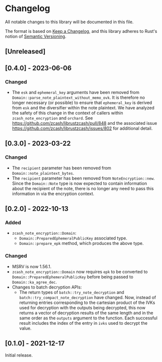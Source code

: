 # Changelog
All notable changes to this library will be documented in this file.

The format is based on [Keep a Changelog](https://keepachangelog.com/en/1.0.0/),
and this library adheres to Rust's notion of
[Semantic Versioning](https://semver.org/spec/v2.0.0.html).

## [Unreleased]

## [0.4.0] - 2023-06-06
### Changed
- The `esk` and `ephemeral_key` arguments have been removed from 
  `Domain::parse_note_plaintext_without_memo_ovk`. It is therefore no longer
  necessary (or possible) to ensure that `ephemeral_key` is derived from `esk`
  and the diversifier within the note plaintext. We have analyzed the safety of
  this change in the context of callers within `zcash_note_encryption` and
  `orchard`. See https://github.com/zcash/librustzcash/pull/848 and the
  associated issue https://github.com/zcash/librustzcash/issues/802 for
  additional detail.

## [0.3.0] - 2023-03-22
### Changed
- The `recipient` parameter has been removed from `Domain::note_plaintext_bytes`.
- The `recipient` parameter has been removed from `NoteEncryption::new`. Since 
  the `Domain::Note` type is now expected to contain information about the
  recipient of the note, there is no longer any need to pass this information
  in via the encryption context.

## [0.2.0] - 2022-10-13
### Added
- `zcash_note_encryption::Domain`:
  - `Domain::PreparedEphemeralPublicKey` associated type.
  - `Domain::prepare_epk` method, which produces the above type.

### Changed
- MSRV is now 1.56.1.
- `zcash_note_encryption::Domain` now requires `epk` to be converted to
  `Domain::PreparedEphemeralPublicKey` before being passed to
  `Domain::ka_agree_dec`.
- Changes to batch decryption APIs:
  - The return types of `batch::try_note_decryption` and
    `batch::try_compact_note_decryption` have changed. Now, instead of
    returning entries corresponding to the cartesian product of the IVKs used for
    decryption with the outputs being decrypted, this now returns a vector of
    decryption results of the same length and in the same order as the `outputs`
    argument to the function. Each successful result includes the index of the
    entry in `ivks` used to decrypt the value.

## [0.1.0] - 2021-12-17
Initial release.

